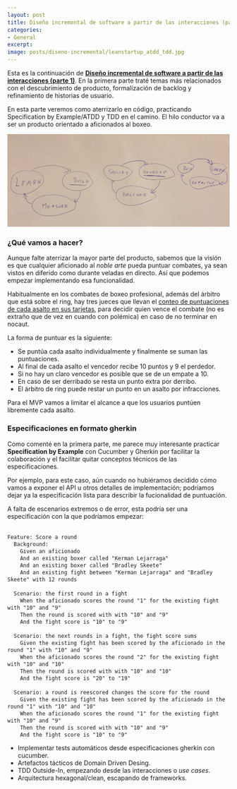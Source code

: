 ```yaml
---
layout: post
title: Diseño incremental de software a partir de las interacciones (parte 2)
categories:
- General
excerpt:
image: posts/diseno-incremental/leanstartup_atdd_tdd.jpg
---
```


Esta es la continuación de **[Diseño incremental de software a partir de las interacciones (parte 1)](http://www.danilat.com/weblog/2019/04/10/diseno-incremental-de-software-a-partir-de-las-interacciones)**. En la primera parte traté temas más relacionados con el descubrimiento de producto, formalización de backlog y refinamiento de historias de usuario.

En esta parte veremos como aterrizarlo en código, practicando Specification by Example/ATDD y TDD en el camino. El hilo conductor va a ser un producto orientado a aficionados al boxeo.

![Dibujo representando la autosimilaridad de Lean Startup, ATDD y TDD](/img/posts/diseno-incremental/leanstartup_atdd_tdd.jpg "Lean Startup, ATDD y TDD")

### ¿Qué vamos a hacer?

Aunque falte aterrizar la mayor parte del producto, sabemos que la visión es que cualquier aficionado al *noble arte* pueda puntuar combates, ya sean vistos en diferido como durante veladas en directo. Así que podemos empezar implementando esa funcionalidad.

Habitualmente en los combates de boxeo profesional, además del árbitro que está sobre el ring, hay tres jueces que llevan el [conteo de puntuaciones de cada asalto en sus tarjetas](https://photo.boxingscene.com/uploads/canelo-golovkin-scorecard.jpg), para decidir quien vence el combate (no es extraño que de vez en cuando con polémica) en caso de no terminar en nocaut.

La forma de puntuar es la siguiente:
- Se puntúa cada asalto individualmente y finalmente se suman las puntuaciones.
- Al final de cada asalto el vencedor recibe 10 puntos y 9 el perdedor.
- Si no hay un claro vencedor es posible que se de un empate a 10.
- En caso de ser derribado se resta un punto extra por derribo.
- El árbitro de ring puede restar un punto en un asalto por infracciones.

Para el MVP vamos a limitar el alcance a que los usuarios puntúen libremente cada asalto.

### Especificaciones en formato gherkin

Como comenté en la primera parte, me parece muy interesante practicar **Specification by Example** con Cucumber y Gherkin por facilitar la colaboración y el facilitar quitar conceptos técnicos de las especificaciones.

Por ejemplo, para este caso, aún cuando no hubiéramos decidido cómo vamos a exponer el API u otros detalles de implementación; podríamos dejar ya la especificación lista para describir la fucionalidad de puntuación.

A falta de escenarios extremos o de error, esta podría ser una especificación con la que podríamos empezar:

<pre><code>
Feature: Score a round
  Background:
    Given an aficionado
    And an existing boxer called "Kerman Lejarraga"
    And an existing boxer called "Bradley Skeete"
    And an existing fight between "Kerman Lejarraga" and "Bradley Skeete" with 12 rounds

  Scenario: the first round in a fight
    When the aficionado scores the round "1" for the existing fight with "10" and "9"
    Then the round is scored with with "10" and "9"
    And the fight score is "10" to "9"

  Scenario: the next rounds in a fight, the fight score sums
    Given the existing fight has been scored by the aficionado in the round "1" with "10" and "9"
    When the aficionado scores the round "2" for the existing fight with "10" and "10"
    Then the round is scored with with "10" and "10"
    And the fight score is "20" to "19"

  Scenario: a round is reescored changes the score for the round
    Given the existing fight has been scored by the aficionado in the round "1" with "10" and "10"
    When the aficionado scores the round "1" for the existing fight with "10" and "9"
    Then the round is scored with with "10" and "9"
    And the fight score is "10" to "9"
</code></pre>


- Implementar tests automáticos desde especificaciones gherkin con cucumber.
- Artefactos tácticos de Domain Driven Desing.
- TDD Outside-In, empezando desde las interacciones o *use cases*.
- Arquitectura hexagonal/clean, escapando de frameworks.
